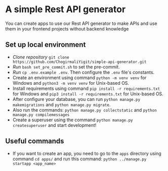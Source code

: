 # A simple Rest API generator

You can create apps to use our Rest API generator to make APIs and use them in your frontend projects without backend knowledge

## Set up local environment

- _Clone repository_ `git clone https://github.com/ChogirmaliYigit/simple-api-generator.git`
- _Run_ `bash set_pre_commit.sh` to set the pre-commit.
- _Run_ `cp .env.example .env`. Then configure the `.env` file's constants.
- Create an environment using command `python -m venv venv` for Windows and `python3 -m venv venv` for Unix-based OS.
- Install requirements using command `pip install -r requirements.txt` for Windows and `pip3 install -r requirements.txt` for Unix-based OS.
- After configure your database, you can run `python manage.py makemigrations` and `python manage.py migrate`.
- Also run the commands: `python manage.py collectstatic` and `python manage.py compilemessages`
- Create a superuser using the command `python manage.py createsuperuser` and start development!


## Useful commands
- If you want to create an app, you need to go to the `apps` directory using command `cd apps/` and run this command: `python ../manage.py startapp <app_name>`

